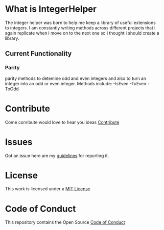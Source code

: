 # What is IntegerHelper

The integer helper was born to help me keep a library of useful extensions to integers. I am constantly writing methods across different projects that i again replicate when i move on to the next one so i thought i should create a library.

## Current Functionality
### Parity
parity methods to detemine odd and even integers and also to turn an integer into an odd or even integer.
Methods include:
  -IsEven
  -ToEven
  -ToOdd
  
# Contribute

Come conribute would love to hear you ideas [Contribute](https://github.com/SamB1990/IntegerHelper/blob/master/CONTRIBUTING.md)

# Issues

Got an issue here are my [guidelines](https://github.com/SamB1990/IntegerHelper/blob/master/CONTRIBUTING.md#issues) for reporting it.

# License

This work is licensed under a [MIT License](https://github.com/SamB1990/IntegerHelper/blob/master/LICENSE)

# Code of Conduct

This repository contains the Open Source [Code of Conduct](https://github.com/SamB1990/IntegerHelper/blob/master/code_of_conduct.md)
